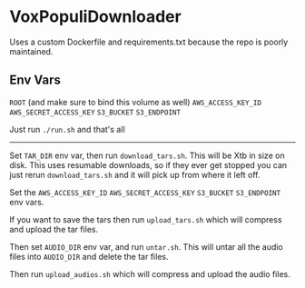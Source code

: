 # VoxPopuliDownloader

Uses a custom Dockerfile and requirements.txt because the repo is poorly maintained.

## Env Vars

`ROOT` (and make sure to bind this volume as well)
`AWS_ACCESS_KEY_ID`
`AWS_SECRET_ACCESS_KEY`
`S3_BUCKET`
`S3_ENDPOINT`

Just run `./run.sh` and that's all


---

Set `TAR_DIR` env var, then run `download_tars.sh`. This will be Xtb in size on disk. This uses resumable downloads, 
so if they ever get stopped you can just rerun `download_tars.sh` and it will pick up from where it left off. 

Set the `AWS_ACCESS_KEY_ID` `AWS_SECRET_ACCESS_KEY` `S3_BUCKET` 
`S3_ENDPOINT` env vars.

If you want to save the tars then run `upload_tars.sh` which will compress and upload the tar files.

Then set `AUDIO_DIR` env var, and run `untar.sh`. This will untar all the audio files into `AUDIO_DIR` and delete 
the tar files.

Then run `upload_audios.sh` which will compress and upload the audio files.